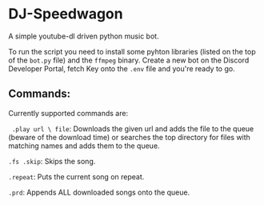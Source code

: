 # DJ-Speedwagon
A simple youtube-dl driven python music bot.

To run the script you need to install some pyhton libraries (listed on the top of the ```bot.py``` file) and the ```ffmpeg``` binary.
Create a new bot on the Discord Developer Portal, fetch Key onto the ```.env``` file and you're ready to go.

## Commands:

Currently supported commands are:

``` .play url \ file```: Downloads the given url and adds the file to the queue (beware of the download time) or searches the top directory for files with matching names and adds them to the queue.

``` .fs .skip ```: Skips the song.

``` .repeat ```: Puts the current song on repeat.

``` .prd ```: Appends ALL downloaded songs onto the queue.

